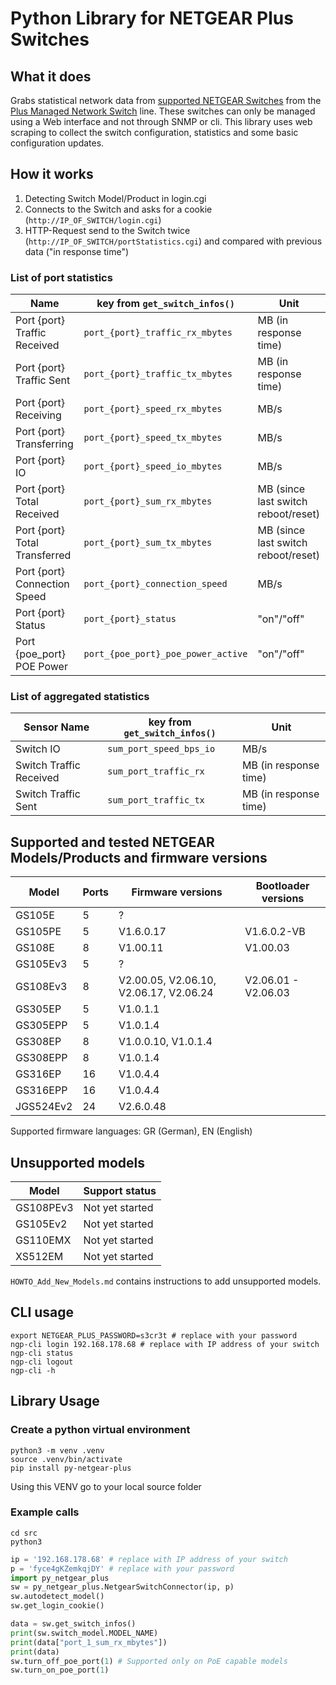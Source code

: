 # Python Library for NETGEAR Plus Switches

## What it does

Grabs statistical network data from [supported NETGEAR Switches](#supported-and-tested-netgear-modelsproducts-and-firmwares) from the
[Plus Managed Network Switch](https://www.netgear.com/business/wired/switches/plus/) line. These switches can only be managed using a
Web interface and not through SNMP or cli. This library uses web scraping to collect the switch configuration, statistics and
some basic configuration updates.

## How it works

1. Detecting Switch Model/Product in login.cgi
2. Connects to the Switch and asks for a cookie (`http://IP_OF_SWITCH/login.cgi`)
3. HTTP-Request send to the Switch twice (`http://IP_OF_SWITCH/portStatistics.cgi`) and compared with previous data ("in response time")

### List of port statistics

| Name                          | key from `get_switch_infos()`      | Unit                                |
| ----------------------------- | ---------------------------------- | ----------------------------------- |
| Port {port} Traffic Received  | `port_{port}_traffic_rx_mbytes`    | MB (in response time)               |
| Port {port} Traffic Sent      | `port_{port}_traffic_tx_mbytes`    | MB (in response time)               |
| Port {port} Receiving         | `port_{port}_speed_rx_mbytes`      | MB/s                                |
| Port {port} Transferring      | `port_{port}_speed_tx_mbytes`      | MB/s                                |
| Port {port} IO                | `port_{port}_speed_io_mbytes`      | MB/s                                |
| Port {port} Total Received    | `port_{port}_sum_rx_mbytes`        | MB (since last switch reboot/reset) |
| Port {port} Total Transferred | `port_{port}_sum_tx_mbytes`        | MB (since last switch reboot/reset) |
| Port {port} Connection Speed  | `port_{port}_connection_speed`     | MB/s                                |
| Port {port} Status            | `port_{port}_status`               | "on"/"off"                          |
| Port {poe_port} POE Power     | `port_{poe_port}_poe_power_active` | "on"/"off"                          |

### List of aggregated statistics

| Sensor Name             | key from `get_switch_infos()` | Unit                  |
| ----------------------- | ----------------------------- | --------------------- |
| Switch IO               | `sum_port_speed_bps_io`       | MB/s                  |
| Switch Traffic Received | `sum_port_traffic_rx`         | MB (in response time) |
| Switch Traffic Sent     | `sum_port_traffic_tx`         | MB (in response time) |

## Supported and tested NETGEAR Models/Products and firmware versions

| Model     | Ports | Firmware versions                      | Bootloader versions |
| --------- | ----- | -------------------------------------- | ------------------- |
| GS105E    | 5     | ?                                      |                     |
| GS105PE   | 5     | V1.6.0.17                              | V1.6.0.2-VB         |
| GS108E    | 8     | V1.00.11                               | V1.00.03            |
| GS105Ev3  | 5     | ?                                      |                     |
| GS108Ev3  | 8     | V2.00.05, V2.06.10, V2.06.17, V2.06.24 | V2.06.01 - V2.06.03 |
| GS305EP   | 5     | V1.0.1.1                               |                     |
| GS305EPP  | 5     | V1.0.1.4                               |                     |
| GS308EP   | 8     | V1.0.0.10, V1.0.1.4                    |                     |
| GS308EPP  | 8     | V1.0.1.4                               |                     |
| GS316EP   | 16    | V1.0.4.4                               |                     |
| GS316EPP  | 16    | V1.0.4.4                               |                     |
| JGS524Ev2 | 24    | V2.6.0.48                              |                     |

Supported firmware languages: GR (German), EN (English)

## Unsupported models

| Model     | Support status  |
| --------- | --------------- |
| GS108PEv3 | Not yet started |
| GS105Ev2  | Not yet started |
| GS110EMX  | Not yet started |
| XS512EM   | Not yet started |

`HOWTO_Add_New_Models.md` contains instructions to add unsupported models.

## CLI usage

```shell
export NETGEAR_PLUS_PASSWORD=s3cr3t # replace with your password
ngp-cli login 192.168.178.68 # replace with IP address of your switch
ngp-cli status
ngp-cli logout
ngp-cli -h
```

## Library Usage

### Create a python virtual environment

```shell
python3 -m venv .venv
source .venv/bin/activate
pip install py-netgear-plus
```

Using this VENV go to your local source folder

### Example calls

```shell
cd src
python3
```

```python
ip = '192.168.178.68' # replace with IP address of your switch
p = 'fyce4gKZemkqjDY' # replace with your password
import py_netgear_plus
sw = py_netgear_plus.NetgearSwitchConnector(ip, p)
sw.autodetect_model()
sw.get_login_cookie()

data = sw.get_switch_infos()
print(sw.switch_model.MODEL_NAME)
print(data["port_1_sum_rx_mbytes"])
print(data)
sw.turn_off_poe_port(1) # Supported only on PoE capable models
sw.turn_on_poe_port(1)
```
